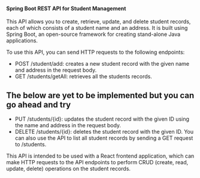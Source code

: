 #### Spring Boot REST API for Student Management

This API allows you to create, retrieve, update, and delete student records, each of which consists of a student name and an address. It is built using Spring Boot, an open-source framework for creating stand-alone Java applications.

To use this API, you can send HTTP requests to the following endpoints:

* POST /student/add: creates a new student record with the given name and address in the request body.
* GET /students/getAll: retrieves all the students records.
## The below are yet to be implemented but you can go ahead and try
* PUT /students/{id}: updates the student record with the given ID using the name and address in the request body.
* DELETE /students/{id}: deletes the student record with the given ID.
You can also use the API to list all student records by sending a GET request to /students.

This API is intended to be used with a React frontend application, which can make HTTP requests to the API endpoints to perform CRUD (create, read, update, delete) operations on the student records.
